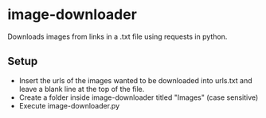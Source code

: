 # image-downloader
Downloads images from links in a .txt file using requests in python.

## Setup
 - Insert the urls of the images wanted to be downloaded into urls.txt and leave a blank line at the top of the file.
 - Create a folder inside image-downloader titled "Images" (case sensitive)
 - Execute image-downloader.py
